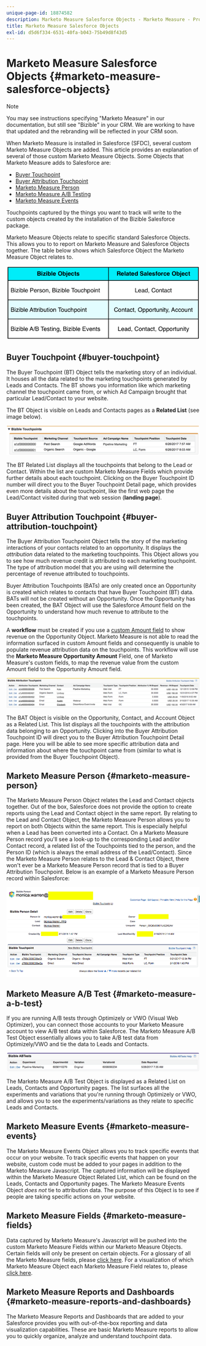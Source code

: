 ```yaml
---
unique-page-id: 18874582
description: Marketo Measure Salesforce Objects - Marketo Measure - Product Documentation
title: Marketo Measure Salesforce Objects
exl-id: d5d6f334-6531-40fa-b043-75b49d8f43d5
---
```

# Marketo Measure Salesforce Objects {#marketo-measure-salesforce-objects}

>[!NOTE]
>
>You may see instructions specifying "Marketo Measure" in our documentation, but still see "Bizible" in your CRM. We are working to have that updated and the rebranding will be reflected in your CRM soon.

When Marketo Measure is installed in Salesforce (SFDC), several custom Marketo Measure Objects are added. This article provides an explanation of several of those custom Marketo Measure Objects. Some Objects that Marketo Measure adds to Salesforce are:

* [Buyer Touchpoint](#touchpoint)
* [Buyer Attribution Touchpoint](#attribution)
* [Marketo Measure Person](#person)
* [Marketo Measure A/B Testing](#ab)
* [Marketo Measure Events](#events)

Touchpoints captured by the things you want to track will write to the custom objects created by the installation of the Bizible Salesforce package.

Marketo Measure Objects relate to specific standard Salesforce Objects. This allows you to to report on Marketo Measure and Salesforce Objects together. The table below shows which Salesforce Object the Marketo Measure Object relates to.

![](assets/1-1.png)

## Buyer Touchpoint {#buyer-touchpoint}

The Buyer Touchpoint (BT) Object tells the marketing story of an individual. It houses all the data related to the marketing touchpoints generated by Leads and Contacts. The BT shows you information like which marketing channel the touchpoint came from, or which Ad Campaign brought that particular Lead/Contact to your website.

The BT Object is visible on Leads and Contacts pages as a **Related List** (see image below).

![](assets/2-1.png)

The BT Related List displays all the touchpoints that belong to the Lead or Contact. Within the list are custom Marketo Measure Fields which provide further details about each touchpoint. Clicking on the Buyer Touchpoint ID number will direct you to the Buyer Touchpoint Detail page, which provides even more details about the touchpoint, like the first web page the Lead/Contact visited during that web session (**landing page**).

## Buyer Attribution Touchpoint {#buyer-attribution-touchpoint}

The Buyer Attribution Touchpoint Object tells the story of the marketing interactions of your contacts related to an opportunity. It displays the *attribution* data related to the marketing touchpoints. This Object allows you to see how much revenue credit is attributed to each marketing touchpoint. The type of attribution model that you are using will determine the percentage of revenue attributed to touchpoints.

Buyer Attribution Touchpoints (BATs) are only created once an Opportunity is created which relates to contacts that have Buyer Touchpoint (BT) data. BATs will not be created without an Opportunity. Once the Opportunity has been created, the BAT Object will use the Salesforce *Amount* field on the Opportunity to understand how much revenue to attribute to the touchpoints.

A **workflow** must be created if you use a [custom Amount field](/help/advanced-marketo-measure-features/custom-revenue-amount/using-a-custom-revenue-amount-field.md) to show revenue on the Opportunity Object. Marketo Measure is not able to read the information surfaced in custom Amount fields and consequently is unable to populate revenue attribution data on the touchpoints. This workflow will use the **Marketo Measure Opportunity Amount** Field, one of Marketo Measure's custom fields, to map the revenue value from the custom Amount field to the Opportunity Amount field.

![](assets/3-1.png)

The BAT Object is visible on the Opportunity, Contact, and Account Object as a Related List. This list displays all the touchpoints with the attribution data belonging to an Opportunity. Clicking into the Buyer Attribution Touchpoint ID will direct you to the Buyer Attribution Touchpoint Detail page. Here you will be able to see more specific attribution data and information about where the touchpoint came from (similar to what is provided from the Buyer Touchpoint Object).

## Marketo Measure Person {#marketo-measure-person}

The Marketo Measure Person Object relates the Lead and Contact objects together. Out of the box, Salesforce does not provide the option to create reports using the Lead and Contact object in the same report. By relating to the Lead and Contact Object, the Marketo Measure Person allows you to report on both Objects within the same report. This is especially helpful when a Lead has been converted into a Contact. On a Marketo Measure Person record you'll see a look-up to the corresponding Lead and/or Contact record, a related list of the Touchpoints tied to the person, and the Person ID (which is always the email address of the Lead/Contact). Since the Marketo Measure Person relates to the Lead & Contact Object, there won't ever be a Marketo Measure Person record that is tied to a Buyer Attribution Touchpoint. Below is an example of a Marketo Measure Person record within Salesforce:

![](assets/4.png)

## Marketo Measure A/B Test {#marketo-measure-a-b-test}

If you are running A/B tests through Optimizely or VWO (Visual Web Optimizer), you can connect those accounts to your Marketo Measure account to view A/B test data within Salesforce. The Marketo Measure A/B Test Object essentially allows you to take A/B test data from Optimizely/VWO and tie the data to Leads and Contacts.

![](assets/5.png)

The Marketo Measure A/B Test Object is displayed as a Related List on Leads, Contacts and Opportunity pages. The list surfaces all the experiments and variations that you're running through Optimizely or VWO, and allows you to see the experiments/variations as they relate to specific Leads and Contacts.

## Marketo Measure Events {#marketo-measure-events}

The Marketo Measure Events Object allows you to track specific events that occur on your website. To track specific events that happen on your website, custom code must be added to your pages in addition to the Marketo Measure Javascript. The captured information will be displayed within the Marketo Measure Object Related List, which can be found on the Leads, Contacts and Opportunity pages. The Marketo Measure Events Object *does not* tie to attribution data. The purpose of this Object is to see if people are taking specific actions on your website.

## Marketo Measure Fields {#marketo-measure-fields}

Data captured by Marketo Measure's Javascript will be pushed into the custom Marketo Measure Fields within our Marketo Measure Objects. Certain fields will only be present on certain objects. For a glossary of all the Marketo Measure fields, please [click here](/help/introduction-to-marketo-measure/overview-resources/glossary-of-marketo-measure-fields.md). For a visualization of which Marketo Measure Object each Marketo Measure Field relates to, please [click here](/help/configuration-and-setup/marketo-measure-and-salesforce/marketo-measure-object-and-field-taxonomy.md).

## Marketo Measure Reports and Dashboards {#marketo-measure-reports-and-dashboards}

The Marketo Measure Reports and Dashboards that are added to your Salesforce provides you with out-of-the-box reporting and data visualization capabilities. These are basic Marketo Measure reports to allow you to quickly organize, analyze and understand touchpoint data.
